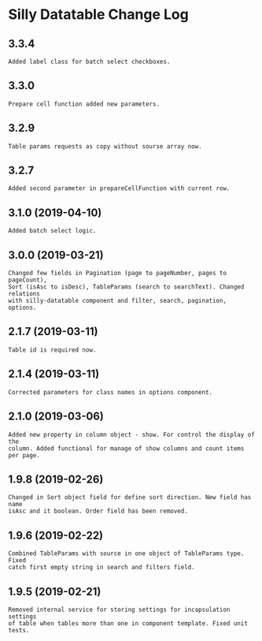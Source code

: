 # Silly Datatable Change Log

## 3.3.4

    Added label class for batch select checkboxes.

## 3.3.0

    Prepare cell function added new parameters.

## 3.2.9

    Table params requests as copy without sourse array now.

## 3.2.7

    Added second parameter in prepareCellFunction with current row.

## 3.1.0 (2019-04-10)

    Added batch select logic.

## 3.0.0 (2019-03-21)

    Changed few fields in Pagination (page to pageNumber, pages to pageCount),
    Sort (isAsc to isDesc), TableParams (search to searchText). Changed relations
    with silly-datatable component and filter, search, pagination, options.

## 2.1.7 (2019-03-11)

    Table id is required now.

## 2.1.4 (2019-03-11)

    Corrected parameters for class names in options component.

## 2.1.0 (2019-03-06)

    Added new property in column object - show. For control the display of the
    column. Added functional for manage of show columns and count items per page.

## 1.9.8 (2019-02-26)

    Changed in Sort object field for define sort direction. New field has name
    isAsc and it boolean. Order field has been removed.

## 1.9.6 (2019-02-22)

    Combined TableParams with source in one object of TableParams type. Fixed
    catch first empty string in search and filters field.

## 1.9.5 (2019-02-21)

    Removed internal service for storing settings for incapsulation settings 
    of table when tables more than one in component template. Fixed unit tests.